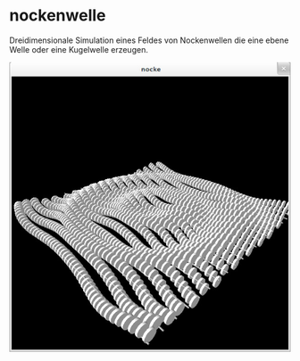 nockenwelle
===========

Dreidimensionale Simulation eines Feldes von Nockenwellen die eine ebene Welle oder eine Kugelwelle erzeugen.

![Nockenwelle](screenshot.jpg "Nockenwelle")
